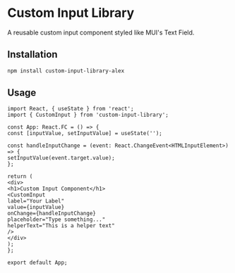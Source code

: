 # Custom Input Library

A reusable custom input component styled like MUI's Text Field.

## Installation
```bash
npm install custom-input-library-alex
```

## Usage 

````
import React, { useState } from 'react';
import { CustomInput } from 'custom-input-library';

const App: React.FC = () => {
const [inputValue, setInputValue] = useState('');

const handleInputChange = (event: React.ChangeEvent<HTMLInputElement>) => {
setInputValue(event.target.value);
};

return (
<div>
<h1>Custom Input Component</h1>
<CustomInput
label="Your Label"
value={inputValue}
onChange={handleInputChange}
placeholder="Type something..."
helperText="This is a helper text"
/>
</div>
);
};

export default App;
````






